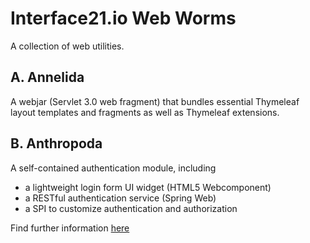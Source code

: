 # Interface21.io Web Worms

A collection of web utilities.

## A. Annelida

A webjar (Servlet 3.0 web fragment) that bundles essential Thymeleaf layout templates and fragments as well as Thymeleaf
extensions.

## B. Anthropoda

A self-contained authentication module, including
- a lightweight login form UI widget (HTML5 Webcomponent)
- a RESTful authentication service (Spring Web)
- a SPI to customize authentication and authorization

Find further information [here](./anthropoda/WELCOME.md)